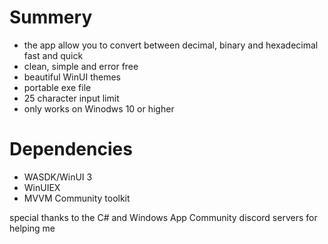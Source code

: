 # Summery 
- the app allow you to convert between decimal, binary and hexadecimal fast and quick 
- clean, simple and error free
- beautiful WinUI themes 
- portable exe file 
- 25 character input limit
- only works on Winodws 10 or higher
# Dependencies
- WASDK/WinUI 3
- WinUIEX
- MVVM Community toolkit

special thanks to the C# and Windows App Community discord servers for helping me
